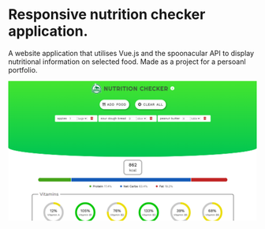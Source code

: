 # Responsive nutrition checker application.


A website application that utilises Vue.js and the spoonacular API to display nutritional information on selected food. 
Made as a project for a persoanl portfolio.

![](src/assets/Nutrition.png)


